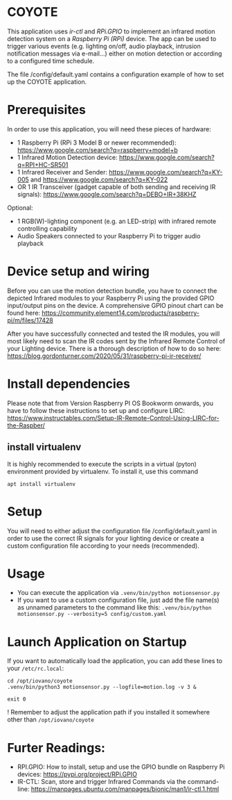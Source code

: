 # COYOTE 

This application uses *ir-ctl* and *RPi.GPIO* to implement an infrared motion detection system on a *Raspberry Pi (RPi)* device. The app can be used to trigger various events (e.g. lighting on/off, audio playback, intrusion notification messages via e-mail...) either on motion detection or according to a configured time schedule.

The file /config/default.yaml contains a configuration example of how to set up the COYOTE application.

# Prerequisites

In order to use this application, you will need these pieces of hardware:

* 1 Raspberry Pi (RPi 3 Model B or newer recommended): https://www.google.com/search?q=raspberry+model+b
* 1 Infrared Motion Detection device: https://www.google.com/search?q=RPI+HC-SR501
* 1 Infrared Receiver and Sender: https://www.google.com/search?q=KY-005 and https://www.google.com/search?q=KY-022
* OR 1 IR Transceiver (gadget capable of both sending and receiving IR signals): https://www.google.com/search?q=DEBO+IR+38KHZ

Optional:
* 1 RGB(W)-lighting component (e.g. an LED-strip) with infrared remote controlling capability
* Audio Speakers connected to your Raspberry Pi to trigger audio playback 

# Device setup and wiring

Before you can use the motion detection bundle, you have to connect the depicted Infrared modules to your Raspberry Pi using the provided GPIO input/output pins on the device. A comprehensive GPIO pinout chart can be found here: https://community.element14.com/products/raspberry-pi/m/files/17428

After you have successfully connected and tested the IR modules, you will most likely need to scan the IR codes sent by the Infrared Remote Control of your Lighting device. There is a thorough description of how to do so here: https://blog.gordonturner.com/2020/05/31/raspberry-pi-ir-receiver/

# Install dependencies

Please note that from Version Raspberry PI OS Bookworm onwards, you have to follow these instructions to set up and configure LIRC:
https://www.instructables.com/Setup-IR-Remote-Control-Using-LIRC-for-the-Raspber/

## install virtualenv

It is highly recommended to execute the scripts in a virtual (pyton) environment provided by virtualenv. To install it, use this command

`apt install virtualenv`

# Setup

You will need to either adjust the configuration file /config/default.yaml in order to use the correct IR signals for your lighting device or create a custom configuration file according to your needs (recommended).

# Usage

* You can execute the application via 
`.venv/bin/python motionsensor.py`
* If you want to use a custom configuration file, just add the file name(s) as unnamed parameters to the command like this:
`.venv/bin/python motionsensor.py --verbosity=5 config/custom.yaml`

# Launch Application on Startup

If you want to automatically load the application, you can add these lines to your `/etc/rc.local`:

```
cd /opt/iovano/coyote
.venv/bin/python3 motionsensor.py --logfile=motion.log -v 3 &

exit 0
```

! Remember to adjust the application path if you installed it somewhere other than `/opt/iovano/coyote`

# Furter Readings:
* RPI.GPIO: How to install, setup and use the GPIO bundle on Raspberry Pi devices: https://pypi.org/project/RPi.GPIO
* IR-CTL: Scan, store and trigger Infrared Commands via the command-line: https://manpages.ubuntu.com/manpages/bionic/man1/ir-ctl.1.html
